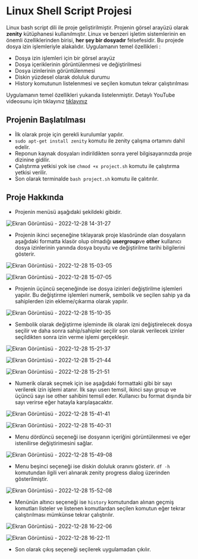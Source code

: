 # Linux Shell Script Projesi

Linux bash script dili ile proje geliştirilmiştir. Projenin görsel arayüzü olarak <b>zenity</b> kütüphanesi kullanılmıştır. Linux ve benzeri işletim sistemlerinin en önemli özelliklerinden birisi, <b>her şey bir dosyadır</b> felsefesidir. Bu projede dosya izin işlemleriyle alakalıdır. Uygulamanın temel özellikleri :

<ul>
  <li>Dosya izin işlemleri için bir görsel arayüz </li>
  <li>Dosya içeriklerinin görüntülenmesi ve değiştirilmesi</li>
  <li>Dosya izinlerinin görüntülenmesi</li>
  <li>Diskin yüzdesel olarak doluluk durumu</li>
  <li>History komutunun listelenmesi ve seçilen komutun tekrar çalıştırılması</li>
</ul>
Uygulamanın temel özellikleri yukarıda listelenmiştir. Detaylı  YouTube videosunu için tıklayınız <a href="https://www.youtube.com/?hl=tr&gl=TR">tıklayınız</a>



<h2> Projenin Başlatılması </h2>

* İlk olarak proje için gerekli kurulumlar yapılır.
* `sudo apt-get install zenity` komutu ile  zenity çalışma ortamını dahil edelir. 
* Reponun kaynak dosyaları indirildikten sonra yerel bilgisayarınızda proje dizinine gidilir.
* Çalıştırma yetkisi yok ise `chmod +x project.sh` komutu ile çalıştırma yetkisi verilir.
* Son olarak terminalde `bash project.sh` komutu ile çalıtırılır.

<h2> Proje Hakkında </h2>

* Projenin menüsü aşağıdaki şekildeki gibidir. 

![Ekran Görüntüsü - 2022-12-28 14-31-27](https://user-images.githubusercontent.com/73036927/209805896-41ff7dda-1d41-4feb-a6f6-b976a64f921b.png)

* Projenin ikinci seçeneğine tıklayarak proje klasöründe olan dosyaların aşağıdaki formatta klasör olup olmadığı <b>user</b><b>group</b>ve <b>other</b> kullanıcı dosya izinlerinin yanında dosya boyutu ve değiştirilme tarihi bilgilerini gösterir.

![Ekran Görüntüsü - 2022-12-28 15-03-05](https://user-images.githubusercontent.com/73036927/209809492-81bce8ae-6eee-4527-913a-531e6554c85d.png)

![Ekran Görüntüsü - 2022-12-28 15-07-05](https://user-images.githubusercontent.com/73036927/209809862-c97c0669-deab-46dc-aa92-6619b55534de.png)

* Projenin üçüncü seçeneğinde ise dosya izinleri değiştirilme işlemleri yapılır. Bu değiştirme işlemleri numerik, sembolik ve seçilen sahip ya da sahiplerden izin ekleme/çıkarma olarak yapılır.

![Ekran Görüntüsü - 2022-12-28 15-10-35](https://user-images.githubusercontent.com/73036927/209810343-a655a389-1ea6-4555-8a7c-de9c7af0e38a.png)


* Sembolik olarak değiştirme işleminde ilk olarak izni değiştirelecek dosya seçilir ve daha sonra sahip/sahipler seçilir son olarak verilecek izinler seçildikten sonra izin verme işlemi gerçekleşir.

![Ekran Görüntüsü - 2022-12-28 15-21-37](https://user-images.githubusercontent.com/73036927/209811550-c8adff8d-2e43-401b-832d-d76d504cf603.png)

![Ekran Görüntüsü - 2022-12-28 15-21-44](https://user-images.githubusercontent.com/73036927/209812612-4341f513-884b-4a67-9d09-ee2a437f9909.png)


![Ekran Görüntüsü - 2022-12-28 15-21-51](https://user-images.githubusercontent.com/73036927/209812411-71beb3ce-5201-4ec4-98e0-2506bfafed96.png)

* Numerik olarak seçmek için ise aşağıdaki formattaki gibi bir sayı verilerek izin işlemi atanır. İlk sayı userı temsil, ikinci sayı group ve üçüncü sayı ise other sahibini temsil eder. Kullanıcı bu format dışında bir sayı verirse eğer hatayla karşılaşacaktır.

![Ekran Görüntüsü - 2022-12-28 15-41-41](https://user-images.githubusercontent.com/73036927/209814000-465a7e70-0243-4f0f-a955-4caba1cb7b4d.png)


![Ekran Görüntüsü - 2022-12-28 15-40-31](https://user-images.githubusercontent.com/73036927/209813908-63548c84-243a-4122-a92b-593b2b3f25c5.png)



* Menu dördüncü seçeneği ise dosyanın içeriğini görüntülenmesi ve eğer istenilirse değiştirimesini sağlar.

![Ekran Görüntüsü - 2022-12-28 15-49-08](https://user-images.githubusercontent.com/73036927/209814853-40177268-cb0f-4816-a235-1beffcb53aad.png)

* Menu beşinci seçeneği ise diskin doluluk oranını gösterir. `df -h` komutundan ilgili veri alınarak zenity progress dialog üzerinden gösterilmiştir.

![Ekran Görüntüsü - 2022-12-28 15-52-08](https://user-images.githubusercontent.com/73036927/209815236-c55503da-a788-40f8-adc6-56ac770c1bc5.png)

* Menünün altıncı seçeneği ise `history` komutundan alınan geçmiş komutları listeler ve listenen komutlardan seçilen komutun eğer tekrar çalıştırılması mümkünse tekrar çalıştırılır.

![Ekran Görüntüsü - 2022-12-28 16-22-06](https://user-images.githubusercontent.com/73036927/209818838-f91dbec2-2113-466c-bd60-36e8b3a80199.png)


![Ekran Görüntüsü - 2022-12-28 16-22-11](https://user-images.githubusercontent.com/73036927/209818877-5a0d37e3-861a-4f8e-82f8-f7e6f57bf875.png)



* Son olarak çıkış seçeneği seçilerek uygulamadan çıkılır.

 



